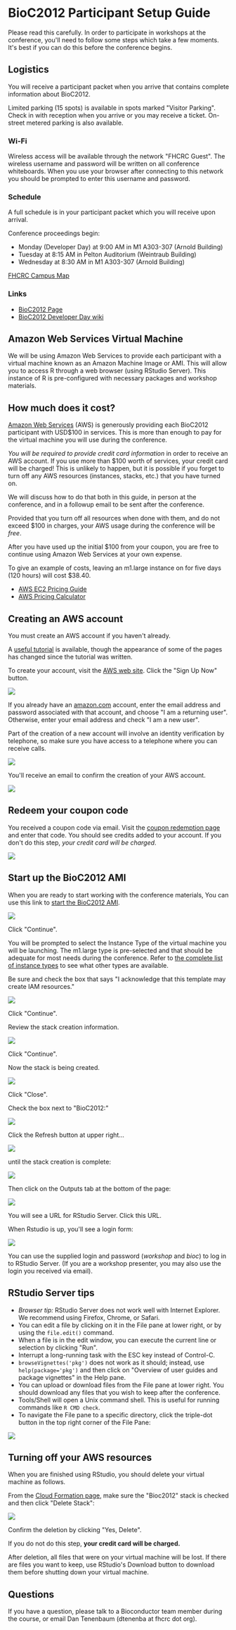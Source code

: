 # BioC2012 Participant Setup Guide

Please read this carefully. In order to participate in workshops at the
conference, you'll need to follow some steps which take a few moments.
It's best if you can do this before the conference begins.

## Logistics

You will receive a participant packet when you arrive that contains
complete information about BioC2012.

Limited parking (15 spots) is available in spots marked "Visitor Parking". Check
in with reception when you arrive or you may receive a ticket. 
On-street metered parking is also available.

### Wi-Fi

Wireless access will be available through the network "FHCRC Guest".
The wireless username and password will be written on all conference
whiteboards. When you use your browser after connecting to this 
network you should be prompted to enter this username and password.


### Schedule

A full schedule is in your participant packet which you will
receive upon arrival.

Conference proceedings begin:

* Monday (Developer Day) at 9:00 AM in M1 A303-307 (Arnold Building)
* Tuesday at 8:15 AM in Pelton Auditorium (Weintraub Building)
* Wednesday at 8:30 AM in M1 A303-307 (Arnold Building)

[FHCRC Campus Map](http://www.fhcrc.org/en/contact-us/visit-us.html)

### Links

* [BioC2012 Page](https://secure.bioconductor.org/BioC2012/)
* [BioC2012 Developer Day wiki](http://wiki.fhcrc.org/bioc/Seattle_Dev_Meeting_2012)


## Amazon Web Services Virtual Machine

We will be using Amazon Web Services to provide each participant
with a virtual machine known as an Amazon Machine Image or AMI.
This will allow you to access R through a web browser (using RStudio Server).
This instance of R is pre-configured with necessary packages and workshop materials.

## How much does it cost?

[Amazon Web Services](http://aws.amazon.com/) (AWS) is generously providing
each BioC2012 participant with USD$100 in services. This is more than enough
to pay for the virtual machine you will use during the conference.

*You will be required to provide credit card information* in order to receive
an AWS account. If you use more than $100 worth of services, your credit card
will be charged! This is unlikely to happen, but it is possible if you forget
to turn off any AWS resources (instances, stacks, etc.) that you have turned
on. 

We will discuss how to do that both in this guide, in person at the conference,
and in a followup email to be sent after the conference. 

Provided that you turn off all resources when done with them, and do not
exceed $100 in charges, your AWS usage during the conference will be *free*.

After you have used up the initial $100 from your coupon, you
are free to continue using Amazon Web Services at your own expense.

To give an example of costs, leaving an m1.large instance on for
five days (120 hours) will cost $38.40.

* [AWS EC2 Pricing Guide](http://aws.amazon.com/ec2/pricing/)
* [AWS Pricing Calculator](http://calculator.s3.amazonaws.com/calc5.html)


## Creating an AWS account

You must create an AWS account if you haven't already.

A [useful tutorial](http://www.slideshare.net/simone.brunozzi/amazon-web-services-signup)
is available, though the appearance of some of the pages has changed
since the tutorial was written.

To create your account, visit the [AWS web site](http://aws.amazon.com/).
Click the "Sign Up Now" button.

<img src="signupnow.jpg"/>

If you already have an [amazon.com](http://www.amazon.com/) account,
enter the email address and password associated with that account,
and choose "I am a returning user". Otherwise, enter your email address
and check "I am a new user".

Part of the creation of a new account will involve an identity
verification by telephone, so make sure you have access to a
telephone where you can receive calls.

<img src="callmenow.jpg"/>

You'll receive an email to confirm the creation of your AWS account.

<img src="activating.jpg"/>


## Redeem your coupon code

You received a coupon code via email. Visit
the [coupon redemption page](http://aws.amazon.com/awscredits/)
and enter that code. You should see credits added to your 
account. If you don't do this step, *your credit card will be charged*.

<img src="redeem.jpg"/>

## Start up the BioC2012 AMI

When you are ready to start working with the conference materials,
You can use this link to <a target="BioC2012AMI" href="https://console.aws.amazon.com/cloudformation/home?region=us-east-1#cstack=sn~BioC2012|turl~https://s3.amazonaws.com/bioc-cloudformation-templates/BioC2012.json">
start the BioC2012 AMI</a>.

<img src="createstack.jpg"/>


Click "Continue".

You will be prompted to select the Instance Type of the virtual
machine you will be launching. The m1.large type is pre-selected
and that should be adequate for most needs during the conference. 
Refer to [the complete list of instance types](http://aws.amazon.com/ec2/instance-types/)
to see what other types are available.

Be sure and check the box that says "I acknowledge that this template
may create IAM resources."

<img src="ack_iam.jpg"/>

Click "Continue". 

Review the stack creation information.

<img src="createstack3.jpg"/>


Click "Continue".

Now the stack is being created.

<img src="createstack4.jpg">

Click "Close".

Check the box next to "BioC2012:"

<img src="cf1.jpg"/>

Click the Refresh button at upper right...

<img src="refresh.jpg">

until the stack creation is complete:

<img src="create_complete.jpg">

Then click on the Outputs tab at the bottom of the page:

<img src="outputs.jpg">

You will see a URL for RStudio Server. Click this URL. 


When Rstudio is up, you'll see a login form:

<img src="rstudiosignin.jpg"/>

You can use the
supplied login and password (*workshop* and *bioc*)
to log in to RStudio Server. (If you are a 
workshop presenter, you may also use the login
you received via email).



## RStudio Server tips
* *Browser tip:* RStudio Server does not work well with Internet Explorer.
  We recommend using Firefox, Chrome, or Safari. 
* You can edit a file by clicking on it in the File pane at lower right,
  or by using the `file.edit()` command.
* When a file is in the edit window, you can execute the current line
  or selection by clicking "Run".
* Interrupt a long-running task with the ESC key instead of Control-C.
* `browseVignettes('pkg')` does not work as it should; instead, use 
  `help(package='pkg')` and then click on "Overview of user guides and
  package vignettes" in the Help pane.
* You can upload or download files from the File pane at lower right.
  You should download any files that you wish to keep after the conference.
* Tools/Shell will open a Unix command shell. This is useful for
  running commands like `R CMD check`.
* To navigate the File pane to a specific directory, click the
  triple-dot button in the top right corner of the File Pane:

<img src="threedots.jpg"/>

<a name="deletion"></a>
## Turning off your AWS resources

When you are finished using RStudio, you should delete your 
virtual machine as follows.

From the
[Cloud Formation page](https://console.aws.amazon.com/cloudformation/home),
make sure the "Bioc2012" stack is checked and then click "Delete Stack":

<img src="delete.jpg">

Confirm the deletion by clicking "Yes, Delete".

If you do not do this step, **your credit card will be charged.**

After deletion, all files that were on your virtual machine will
be lost. If there are files you want to keep, use RStudio's
Download button to download them before shutting down
your virtual machine.

## Questions

If you have a question, please talk to a Bioconductor team member
during the course, or email Dan Tenenbaum (dtenenba at fhcrc dot org).
